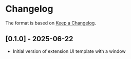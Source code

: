 # Changelog

The format is based on [Keep a Changelog](https://keepachangelog.com/en/1.0.0/).


## [0.1.0] - 2025-06-22
- Initial version of extension UI template with a window

